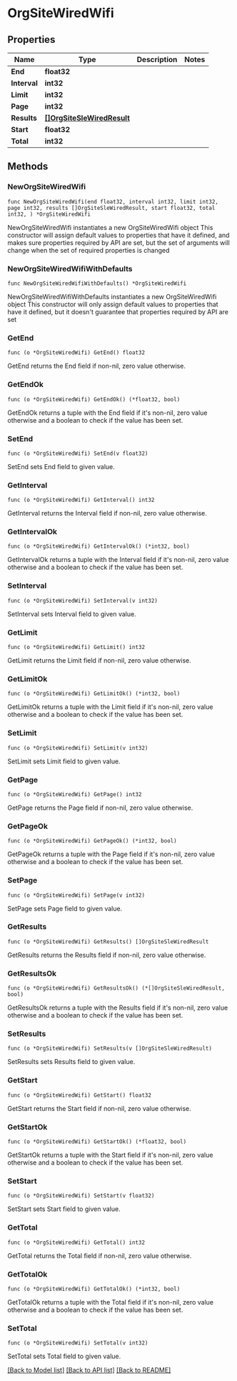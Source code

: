 # OrgSiteWiredWifi

## Properties

Name | Type | Description | Notes
------------ | ------------- | ------------- | -------------
**End** | **float32** |  | 
**Interval** | **int32** |  | 
**Limit** | **int32** |  | 
**Page** | **int32** |  | 
**Results** | [**[]OrgSiteSleWiredResult**](OrgSiteSleWiredResult.md) |  | 
**Start** | **float32** |  | 
**Total** | **int32** |  | 

## Methods

### NewOrgSiteWiredWifi

`func NewOrgSiteWiredWifi(end float32, interval int32, limit int32, page int32, results []OrgSiteSleWiredResult, start float32, total int32, ) *OrgSiteWiredWifi`

NewOrgSiteWiredWifi instantiates a new OrgSiteWiredWifi object
This constructor will assign default values to properties that have it defined,
and makes sure properties required by API are set, but the set of arguments
will change when the set of required properties is changed

### NewOrgSiteWiredWifiWithDefaults

`func NewOrgSiteWiredWifiWithDefaults() *OrgSiteWiredWifi`

NewOrgSiteWiredWifiWithDefaults instantiates a new OrgSiteWiredWifi object
This constructor will only assign default values to properties that have it defined,
but it doesn't guarantee that properties required by API are set

### GetEnd

`func (o *OrgSiteWiredWifi) GetEnd() float32`

GetEnd returns the End field if non-nil, zero value otherwise.

### GetEndOk

`func (o *OrgSiteWiredWifi) GetEndOk() (*float32, bool)`

GetEndOk returns a tuple with the End field if it's non-nil, zero value otherwise
and a boolean to check if the value has been set.

### SetEnd

`func (o *OrgSiteWiredWifi) SetEnd(v float32)`

SetEnd sets End field to given value.


### GetInterval

`func (o *OrgSiteWiredWifi) GetInterval() int32`

GetInterval returns the Interval field if non-nil, zero value otherwise.

### GetIntervalOk

`func (o *OrgSiteWiredWifi) GetIntervalOk() (*int32, bool)`

GetIntervalOk returns a tuple with the Interval field if it's non-nil, zero value otherwise
and a boolean to check if the value has been set.

### SetInterval

`func (o *OrgSiteWiredWifi) SetInterval(v int32)`

SetInterval sets Interval field to given value.


### GetLimit

`func (o *OrgSiteWiredWifi) GetLimit() int32`

GetLimit returns the Limit field if non-nil, zero value otherwise.

### GetLimitOk

`func (o *OrgSiteWiredWifi) GetLimitOk() (*int32, bool)`

GetLimitOk returns a tuple with the Limit field if it's non-nil, zero value otherwise
and a boolean to check if the value has been set.

### SetLimit

`func (o *OrgSiteWiredWifi) SetLimit(v int32)`

SetLimit sets Limit field to given value.


### GetPage

`func (o *OrgSiteWiredWifi) GetPage() int32`

GetPage returns the Page field if non-nil, zero value otherwise.

### GetPageOk

`func (o *OrgSiteWiredWifi) GetPageOk() (*int32, bool)`

GetPageOk returns a tuple with the Page field if it's non-nil, zero value otherwise
and a boolean to check if the value has been set.

### SetPage

`func (o *OrgSiteWiredWifi) SetPage(v int32)`

SetPage sets Page field to given value.


### GetResults

`func (o *OrgSiteWiredWifi) GetResults() []OrgSiteSleWiredResult`

GetResults returns the Results field if non-nil, zero value otherwise.

### GetResultsOk

`func (o *OrgSiteWiredWifi) GetResultsOk() (*[]OrgSiteSleWiredResult, bool)`

GetResultsOk returns a tuple with the Results field if it's non-nil, zero value otherwise
and a boolean to check if the value has been set.

### SetResults

`func (o *OrgSiteWiredWifi) SetResults(v []OrgSiteSleWiredResult)`

SetResults sets Results field to given value.


### GetStart

`func (o *OrgSiteWiredWifi) GetStart() float32`

GetStart returns the Start field if non-nil, zero value otherwise.

### GetStartOk

`func (o *OrgSiteWiredWifi) GetStartOk() (*float32, bool)`

GetStartOk returns a tuple with the Start field if it's non-nil, zero value otherwise
and a boolean to check if the value has been set.

### SetStart

`func (o *OrgSiteWiredWifi) SetStart(v float32)`

SetStart sets Start field to given value.


### GetTotal

`func (o *OrgSiteWiredWifi) GetTotal() int32`

GetTotal returns the Total field if non-nil, zero value otherwise.

### GetTotalOk

`func (o *OrgSiteWiredWifi) GetTotalOk() (*int32, bool)`

GetTotalOk returns a tuple with the Total field if it's non-nil, zero value otherwise
and a boolean to check if the value has been set.

### SetTotal

`func (o *OrgSiteWiredWifi) SetTotal(v int32)`

SetTotal sets Total field to given value.



[[Back to Model list]](../README.md#documentation-for-models) [[Back to API list]](../README.md#documentation-for-api-endpoints) [[Back to README]](../README.md)


